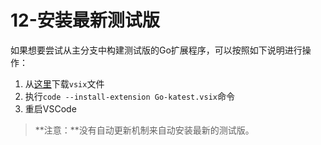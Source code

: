 # 12-安装最新测试版

如果想要尝试从主分支中构建测试版的Go扩展程序，可以按照如下说明进行操作：

1. 从[这里](https://github.com/Microsoft/vscode-go/releases/tag/latest)下载`vsix`文件
2. 执行`code --install-extension Go-katest.vsix`命令
3. 重启VSCode

> **注意：**没有自动更新机制来自动安装最新的测试版。
